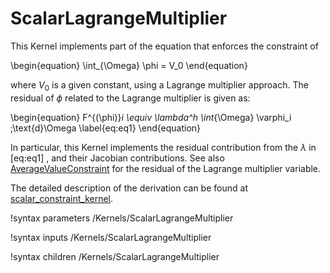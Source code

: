 # ScalarLagrangeMultiplier

This Kernel implements part of the equation that enforces the constraint of

\begin{equation}
 \int_{\Omega} \phi = V_0
\end{equation}

where $V_0$ is a given constant, using a Lagrange multiplier approach. The residual of $\phi$ related to the Lagrange multiplier is given as:

\begin{equation}
  F^{(\phi)}_i \equiv \lambda^h \int_{\Omega} \varphi_i \;\text{d}\Omega \label{eq:eq1}
\end{equation}

In particular, this Kernel implements the residual contribution from
the $\lambda$ in [eq:eq1] , and their Jacobian contributions. See also [AverageValueConstraint](source/scalarkernels/AverageValueConstraint.md) for the residual of the Lagrange multiplier variable.

The detailed description of the derivation can be found at [scalar_constraint_kernel](https://github.com/idaholab/large_media/blob/master/framework/scalar_constraint_kernel.pdf).

!syntax parameters /Kernels/ScalarLagrangeMultiplier

!syntax inputs /Kernels/ScalarLagrangeMultiplier

!syntax children /Kernels/ScalarLagrangeMultiplier
